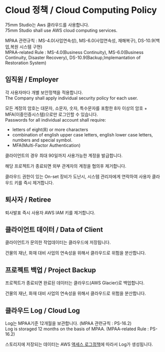 # Cloud 정책 / Cloud Computing Policy
75mm Studio는 Aws 클라우드를 사용합니다.<br/>
75mm Studio shall use AWS cloud computing services.

MPAA 관련규칙 : MS-4.0(사업연속성), MS-6.0(사업연속성, 재해복구), DS-10.9(백업,복원 시스템 구현)<br/>
MPAA-related Rule : MS-4.0(Business Continuity), MS-6.0(Business Continuity, Disaster Recovery), DS-10.9(Backup,Implemantation of Restoration System)

## 임직원 / Employer
각 사용자마다 개별 보안정책을 적용합니다.<br />
The Company shall apply individual security policy for each user.


모든 계정의 암호는 대문자, 소문자, 숫자, 특수문자를 포함한 8자 이상의 암호 + MFA(이중인증시스템)으로만 로그인할 수 있습니다.<br />
Passwords for all individual account shall require:
- letters of eight(8) or more characters
- combination of english upper case letters, english lower case letters, numbers and special symbol.
- MFA(Multi-Factor Authentication)


클라이언트의 경우 최대 90일까지 사용가능한 계정을 발급합니다.

해당 프로젝트가 종료되면 외부 관계자의 계정을 협의후 제거합니다.

클라우드 권한이 있는 On-set 장비가 도난시, 시스템 관리자에게 연락하여 사용자 클라우드 키를 즉시 제거합니다.


## 퇴사자 / Retiree
퇴사발표 즉시 사용자 AWS IAM 키를 제거합니다.

## 클라이언트 데이터 / Data of Client
클라이언트가 문의한 작업데이터는 클라우드에 저장됩니다.

건물의 재난, 화재 대비 사업의 연속성을 위해서 클라우드로 위험을 분산합니다.

## 프로젝트 백업 / Project Backup
프로젝트가 종료되면 완료된 데이터는 클라우드(AWS Glacier)로 백업합니다.

건물의 재난, 화재 대비 사업의 연속성을 위해서 클라우드로 위험을 분산합니다.

## 클라우드 Log / Cloud Log
Log는 MPAA기준 12개월을 보관합니다. (MPAA 관련규칙 : PS-16.2)<br />
Log is storaged 12 months on the basis of MPAA. (MPAA-related Rule : PS-16.2)

스토리지에 저장되는 데이터는 AWS [액세스 로그정책](https://docs.aws.amazon.com/ko_kr/AmazonS3/latest/dev/ServerLogs.html#BucketLoggingStatusChanges)에 따라서 Log가 생성됩니다.
